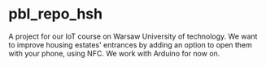 # pbl_repo_hsh
A project for our IoT course on Warsaw University of technology. We want to improve housing estates' entrances by adding an option to open them with your phone, using NFC.
We work with Arduino for now on.
